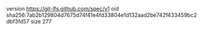 version https://git-lfs.github.com/spec/v1
oid sha256:7ab2b129804d7675d74f41e4fd33804e1d132aad2be742f433459bc2dbf3fd57
size 277
